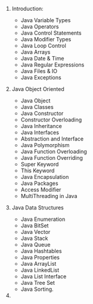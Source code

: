 1. Introduction:
      - Java Variable Types
      - Java Operators
      - Java Control Statements
      - Java Modifier Types
      - Java Loop Control
      - Java Arrays
      - Java Date & Time
      - Java Regular Expressions
      - Java Files & IO
      - Java Exceptions

2. Java Object Oriented
      - Java Object
      - Java Classes
      - Java Constructor
      - Constructor Overloading
      - Java Inheritance
      - Java Interfaces
      - Abstraction and Interface
      - Java Polymorphism
      - Java Function Overloading
      - Java Function Overriding
      - Super Keyword
      - This Keyword
      - Java Encapsulation
      - Java Packages
      - Access Modifier
      - MultiThreading in Java

3. Java Data Structures
      - Java Enumeration
      - Java BitSet
      - Java Vector
      - Java Stack
      - Java Queue
      - Java Hashtables
      - Java Properties
      - Java ArrayList
      - Java LinkedList
      - Java List Interface
      - Java Tree Set
      - Java Sorting.
4. 